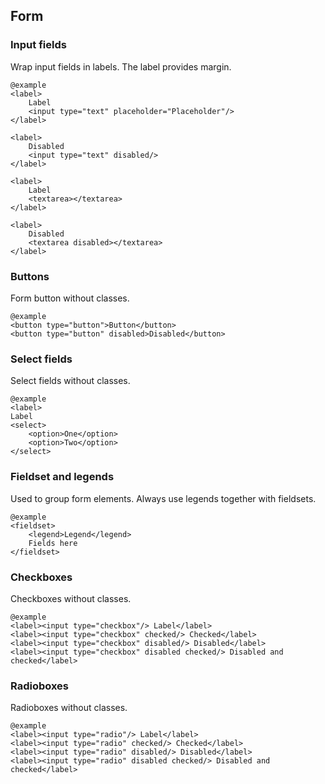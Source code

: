 ## Form

### Input fields
Wrap input fields in labels. The label provides margin.

	@example
	<label>
		Label
		<input type="text" placeholder="Placeholder"/>
	</label>

	<label>
		Disabled
		<input type="text" disabled/>
	</label>

	<label>
		Label
		<textarea></textarea>
	</label>

	<label>
		Disabled
		<textarea disabled></textarea>
	</label>

### Buttons
Form button without classes.

	@example
	<button type="button">Button</button>
	<button type="button" disabled>Disabled</button>

### Select fields
Select fields without classes.

	@example
	<label>
	Label
	<select>
		<option>One</option>
		<option>Two</option>
	</select>

### Fieldset and legends
Used to group form elements. Always use legends together with fieldsets.

	@example
	<fieldset>
		<legend>Legend</legend>
		Fields here
	</fieldset>

### Checkboxes
Checkboxes without classes.

	@example
	<label><input type="checkbox"/> Label</label>
	<label><input type="checkbox" checked/> Checked</label>
	<label><input type="checkbox" disabled/> Disabled</label>
	<label><input type="checkbox" disabled checked/> Disabled and checked</label>

### Radioboxes
Radioboxes without classes.

	@example
	<label><input type="radio"/> Label</label>
	<label><input type="radio" checked/> Checked</label>
	<label><input type="radio" disabled/> Disabled</label>
	<label><input type="radio" disabled checked/> Disabled and checked</label>
